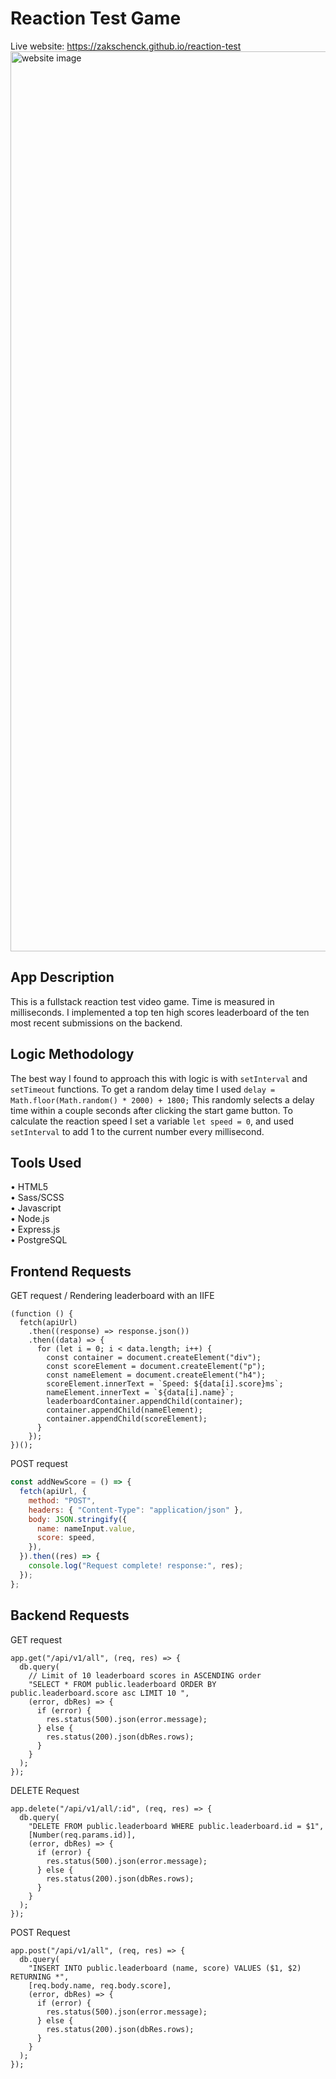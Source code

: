 # Reaction Test Game
Live website: https://zakschenck.github.io/reaction-test
<img width="1440" alt="website image" src="https://user-images.githubusercontent.com/91504668/172999434-cd1ab96c-600f-4ec1-9a61-6361e4929334.png">

## App Description
This is a fullstack reaction test video game. Time is measured in milliseconds. I implemented a top ten high scores leaderboard of the ten most recent submissions on the backend.

## Logic Methodology
The best way I found to approach this with logic is with ``setInterval`` and ``setTimeout`` functions. To get a random delay time I used ``delay = Math.floor(Math.random() * 2000) + 1800;`` This randomly selects a delay time within a couple seconds after clicking the start game button. To calculate the reaction speed I set a variable ``let speed = 0``, and used ``setInterval`` to add 1 to the current number every millisecond.

## Tools Used
• HTML5 <br>
• Sass/SCSS <br>
• Javascript <br>
• Node.js <br>
• Express.js <br>
• PostgreSQL

## Frontend Requests
GET request / Rendering leaderboard with an IIFE <br>
```
(function () {
  fetch(apiUrl)
    .then((response) => response.json())
    .then((data) => {
      for (let i = 0; i < data.length; i++) {
        const container = document.createElement("div");
        const scoreElement = document.createElement("p");
        const nameElement = document.createElement("h4");
        scoreElement.innerText = `Speed: ${data[i].score}ms`;
        nameElement.innerText = `${data[i].name}`;
        leaderboardContainer.appendChild(container);
        container.appendChild(nameElement);
        container.appendChild(scoreElement);
      }
    });
})();
```
POST request
```js
const addNewScore = () => {
  fetch(apiUrl, {
    method: "POST",
    headers: { "Content-Type": "application/json" },
    body: JSON.stringify({
      name: nameInput.value,
      score: speed,
    }),
  }).then((res) => {
    console.log("Request complete! response:", res);
  });
};
```
## Backend Requests
GET request
```
app.get("/api/v1/all", (req, res) => {
  db.query(
    // Limit of 10 leaderboard scores in ASCENDING order
    "SELECT * FROM public.leaderboard ORDER BY public.leaderboard.score asc LIMIT 10 ",
    (error, dbRes) => {
      if (error) {
        res.status(500).json(error.message);
      } else {
        res.status(200).json(dbRes.rows);
      }
    }
  );
});
```
DELETE Request
```
app.delete("/api/v1/all/:id", (req, res) => {
  db.query(
    "DELETE FROM public.leaderboard WHERE public.leaderboard.id = $1",
    [Number(req.params.id)],
    (error, dbRes) => {
      if (error) {
        res.status(500).json(error.message);
      } else {
        res.status(200).json(dbRes.rows);
      }
    }
  );
});
```
POST Request 
```
app.post("/api/v1/all", (req, res) => {
  db.query(
    "INSERT INTO public.leaderboard (name, score) VALUES ($1, $2) RETURNING *",
    [req.body.name, req.body.score],
    (error, dbRes) => {
      if (error) {
        res.status(500).json(error.message);
      } else {
        res.status(200).json(dbRes.rows);
      }
    }
  );
});
```
